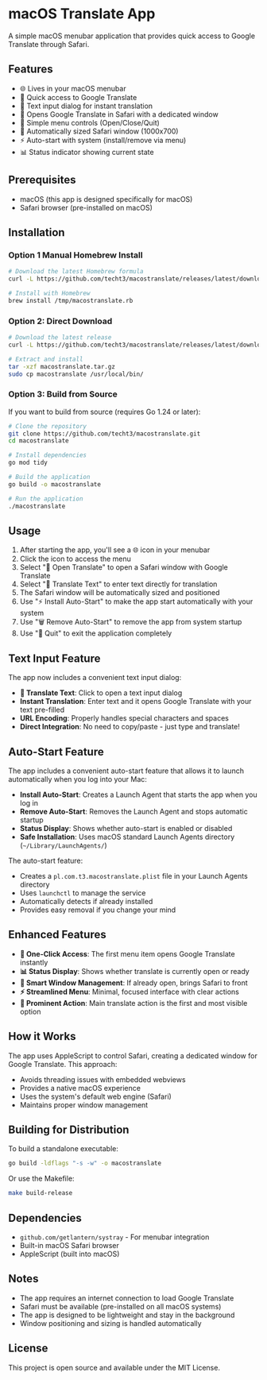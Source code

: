 # macOS Translate App

A simple macOS menubar application that provides quick access to Google Translate through Safari.

## Features

- 🌐 Lives in your macOS menubar
- 🚀 Quick access to Google Translate
- 📝 Text input dialog for instant translation
- 🦊 Opens Google Translate in Safari with a dedicated window
- 🎯 Simple menu controls (Open/Close/Quit)
- 📱 Automatically sized Safari window (1000x700)
- ⚡ Auto-start with system (install/remove via menu)
- 📊 Status indicator showing current state

## Prerequisites

- macOS (this app is designed specifically for macOS)
- Safari browser (pre-installed on macOS)

## Installation


### Option 1 Manual Homebrew Install

```bash
# Download the latest Homebrew formula
curl -L https://github.com/techt3/macostranslate/releases/latest/download/macostranslate.rb -o /tmp/macostranslate.rb

# Install with Homebrew
brew install /tmp/macostranslate.rb
```

### Option 2: Direct Download

```bash
# Download the latest release
curl -L https://github.com/techt3/macostranslate/releases/latest/download/macostranslate-*.tar.gz -o macostranslate.tar.gz

# Extract and install
tar -xzf macostranslate.tar.gz
sudo cp macostranslate /usr/local/bin/
```

### Option 3: Build from Source

If you want to build from source (requires Go 1.24 or later):

```bash
# Clone the repository
git clone https://github.com/techt3/macostranslate.git
cd macostranslate

# Install dependencies
go mod tidy

# Build the application
go build -o macostranslate

# Run the application
./macostranslate
```

## Usage

1. After starting the app, you'll see a 🌐 icon in your menubar
2. Click the icon to access the menu
3. Select "🚀 Open Translate" to open a Safari window with Google Translate
4. Select "📝 Translate Text" to enter text directly for translation
5. The Safari window will be automatically sized and positioned
6. Use "⚡ Install Auto-Start" to make the app start automatically with your system
7. Use "🗑️ Remove Auto-Start" to remove the app from system startup
8. Use "🛑 Quit" to exit the application completely

## Text Input Feature

The app now includes a convenient text input dialog:

- **📝 Translate Text**: Click to open a text input dialog
- **Instant Translation**: Enter text and it opens Google Translate with your text pre-filled
- **URL Encoding**: Properly handles special characters and spaces
- **Direct Integration**: No need to copy/paste - just type and translate!

## Auto-Start Feature

The app includes a convenient auto-start feature that allows it to launch automatically when you log into your Mac:

- **Install Auto-Start**: Creates a Launch Agent that starts the app when you log in
- **Remove Auto-Start**: Removes the Launch Agent and stops automatic startup
- **Status Display**: Shows whether auto-start is enabled or disabled
- **Safe Installation**: Uses macOS standard Launch Agents directory (`~/Library/LaunchAgents/`)

The auto-start feature:
- Creates a `pl.com.t3.macostranslate.plist` file in your Launch Agents directory
- Uses `launchctl` to manage the service
- Automatically detects if already installed
- Provides easy removal if you change your mind

## Enhanced Features

- **🚀 One-Click Access**: The first menu item opens Google Translate instantly
- **📊 Status Display**: Shows whether translate is currently open or ready
- **🔄 Smart Window Management**: If already open, brings Safari to front
- **⚡ Streamlined Menu**: Minimal, focused interface with clear actions
- **🎯 Prominent Action**: Main translate action is the first and most visible option

## How it Works

The app uses AppleScript to control Safari, creating a dedicated window for Google Translate. This approach:
- Avoids threading issues with embedded webviews
- Provides a native macOS experience
- Uses the system's default web engine (Safari)
- Maintains proper window management

## Building for Distribution

To build a standalone executable:

```bash
go build -ldflags "-s -w" -o macostranslate
```

Or use the Makefile:

```bash
make build-release
```

## Dependencies

- `github.com/getlantern/systray` - For menubar integration
- Built-in macOS Safari browser
- AppleScript (built into macOS)

## Notes

- The app requires an internet connection to load Google Translate
- Safari must be available (pre-installed on all macOS systems)
- The app is designed to be lightweight and stay in the background
- Window positioning and sizing is handled automatically

## License

This project is open source and available under the MIT License.
